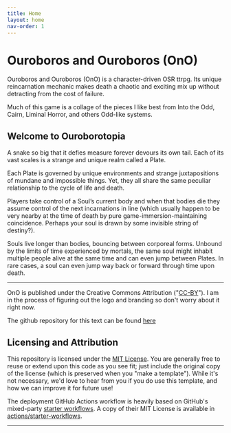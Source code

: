 ```yaml
---
title: Home
layout: home
nav-order: 1
---
```

# Ouroboros and Ouroboros (OnO)

<p>Ouroboros and Ouroboros (OnO) is a character-driven OSR ttrpg. Its unique reincarnation mechanic makes death a chaotic and exciting mix up without detracting from the cost of failure.</p>

<p>Much of this game is a collage of the pieces I like best from Into the Odd, Cairn, Liminal Horror, and others Odd-like systems.</p>

## Welcome to Ouroborotopia

<p>A snake so big that it defies measure forever devours its own tail. Each of its vast scales is a strange and unique realm called a Plate.</p>
<p>​Each Plate is governed by unique environments and strange juxtapositions of mundane and impossible things. Yet, they all share the same peculiar relationship to the cycle of life and death.</p>
<p>Players take control of a Soul’s current body and when that bodies die they assume control of the next incarnations in line (which usually happen to be very nearby at the time of death by pure game-immersion-maintaining coincidence. Perhaps your soul is drawn by some invisible string of destiny?).</p>
<p>Souls live longer than bodies, bouncing between corporeal forms. Unbound by the limits of time experienced by mortals, the same soul might inhabit multiple people alive at the same time and can even jump between Plates. In rare cases, a soul can even jump way back or forward through time upon death.</p>

---
OnO is published under the Creative Commons Attribution ("[CC-BY](https://creativecommons.org/licenses/by/2.0/)"). I am in the process of figuring out the logo and branding so don't worry about it right now.

The github repository for this text can be found [here](https://github.com/alicepow/OnO)

## Licensing and Attribution

This repository is licensed under the [MIT License]. You are generally free to reuse or extend upon this code as you see fit; just include the original copy of the license (which is preserved when you "make a template"). While it's not necessary, we'd love to hear from you if you do use this template, and how we can improve it for future use!

The deployment GitHub Actions workflow is heavily based on GitHub's mixed-party [starter workflows]. A copy of their MIT License is available in [actions/starter-workflows].

----

[^1]: [It can take up to 10 minutes for changes to your site to publish after you push the changes to GitHub](https://docs.github.com/en/pages/setting-up-a-github-pages-site-with-jekyll/creating-a-github-pages-site-with-jekyll#creating-your-site).

[Jekyll]: https://jekyllrb.com
[Just the Docs]: https://just-the-docs.github.io/just-the-docs/
[GitHub Pages]: https://docs.github.com/en/pages
[GitHub Pages / Actions workflow]: https://github.blog/changelog/2022-07-27-github-pages-custom-github-actions-workflows-beta/
[Bundler]: https://bundler.io
[use this template]: https://github.com/just-the-docs/just-the-docs-template/generate
[`jekyll-default-layout`]: https://github.com/benbalter/jekyll-default-layout
[`jekyll-seo-tag`]: https://jekyll.github.io/jekyll-seo-tag
[MIT License]: https://en.wikipedia.org/wiki/MIT_License
[starter workflows]: https://github.com/actions/starter-workflows/blob/main/pages/jekyll.yml
[actions/starter-workflows]: https://github.com/actions/starter-workflows/blob/main/LICENSE
